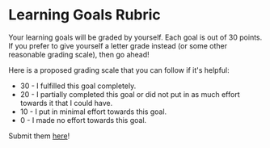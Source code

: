 # Learning Goals Rubric
Your learning goals will be graded by yourself. Each goal is out of 30 points. If you prefer to give yourself a letter grade instead (or some other reasonable grading scale), then go ahead!

Here is a proposed grading scale that you can follow if it's helpful:
* 30 - I fulfilled this goal completely.
* 20 - I partially completed this goal or did not put in as much effort towards it that I could have.
* 10 - I put in minimal effort towards this goal.
* 0 - I made no effort towards this goal.

Submit them [here]()!
